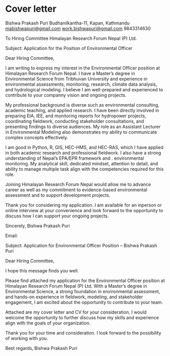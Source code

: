 

# Cover letter
Bishwa Prakash Puri
Budhanilkantha-11, Kapan, Kathmandu
mabishwapuri@gmail.com
work.bishwapuri@gmail.com
9843314630


To
Hiring Committee
Himalayan Research Forum Nepal (P) Ltd.

Subject: Application for the Position of Environmental Officer

Dear Hiring Committee,

I am writing to express my interest in the Environmental Officer position at Himalayan Research Forum Nepal. I have a Master’s degree in Environmental Science from Tribhuvan University and experience in environmental assessments, monitoring, research, climate data analysis, and hydrological modeling. I believe I am well-prepared and experienced to contribute to your companny vision and ongoing projects.

My professional background is diverse such as environmental consulting, academic teaching, and applied research. I have been directly involved in preparing EIA, IEE, and monitoring reports for hydropower projects, coordinating fieldwork, conducting stakeholder consultations, and presenting findings to diverse audiences. My role as an Assistant Lecturer in Environmental Modeling also demonstrates my ability to communicate complex concepts effectively.

I am good in Python, R, GIS, HEC-HMS, and HEC-RAS, which I have applied in both academic research and professional fieldwork. I also have a strong understanding of Nepal’s EPA/EPR framework and . environmental monitoring. My analytical skill, dedicated mindset, attention to detail, and ability to manage multiple task align with the competencies required for this role.

Joining Himalayan Research Forum Nepal would allow me to advance career as well as my commitment to evidence-based environmental assessment and to support development projects.

Thank you for considering my application. I am available for an inperson or online interview at your convenience and look forward to the opportunity to discuss how I can support your ongoing projects.

Sincerely,
Bishwa Prakash Puri

Email:

Subject: Application for Environmental Officer Position – Bishwa Prakash Puri


Dear Hiring Committee,

I hope this message finds you well.

Please find attached my application for the Environmental Officer position at Himalayan Research Forum Nepal (P) Ltd. With a Master’s degree in Environmental Science, a strong foundation in environmental assessment, and hands-on experience in fieldwork, modeling, and stakeholder engagement, I am excited about the opportunity to contribute to your team.

Attached are my cover letter and CV for your consideration. I would welcome the opportunity to further discuss how my skills and experience align with the goals of your organization.

Thank you for your time and consideration. I look forward to the possibility of working with you.

Best regards,
Bishwa Prakash Puri
